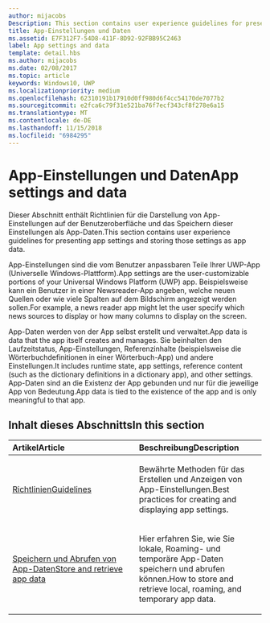 ```yaml
---
author: mijacobs
Description: This section contains user experience guidelines for presenting app settings and storing those settings as app data.
title: App-Einstellungen und Daten
ms.assetid: E7F312F7-54D8-411F-8D92-92FBB95C2463
label: App settings and data
template: detail.hbs
ms.author: mijacobs
ms.date: 02/08/2017
ms.topic: article
keywords: Windows10, UWP
ms.localizationpriority: medium
ms.openlocfilehash: 62310191b17910d0ff980d6f4cc54170de7077b2
ms.sourcegitcommit: e2fca6c79f31e521ba76f7ecf343cf8f278e6a15
ms.translationtype: MT
ms.contentlocale: de-DE
ms.lasthandoff: 11/15/2018
ms.locfileid: "6984295"
---
```

# <a name="app-settings-and-data"></a><span data-ttu-id="50189-103">App-Einstellungen und Daten</span><span class="sxs-lookup"><span data-stu-id="50189-103">App settings and data</span></span>




<span data-ttu-id="50189-104">Dieser Abschnitt enthält Richtlinien für die Darstellung von App-Einstellungen auf der Benutzeroberfläche und das Speichern dieser Einstellungen als App-Daten.</span><span class="sxs-lookup"><span data-stu-id="50189-104">This section contains user experience guidelines for presenting app settings and storing those settings as app data.</span></span>

<span data-ttu-id="50189-105">App-Einstellungen sind die vom Benutzer anpassbaren Teile Ihrer UWP-App (Universelle Windows-Plattform).</span><span class="sxs-lookup"><span data-stu-id="50189-105">App settings are the user-customizable portions of your Universal Windows Platform (UWP) app.</span></span> <span data-ttu-id="50189-106">Beispielsweise kann ein Benutzer in einer Newsreader-App angeben, welche neuen Quellen oder wie viele Spalten auf dem Bildschirm angezeigt werden sollen.</span><span class="sxs-lookup"><span data-stu-id="50189-106">For example, a news reader app might let the user specify which news sources to display or how many columns to display on the screen.</span></span>

<span data-ttu-id="50189-107">App-Daten werden von der App selbst erstellt und verwaltet.</span><span class="sxs-lookup"><span data-stu-id="50189-107">App data is data that the app itself creates and manages.</span></span> <span data-ttu-id="50189-108">Sie beinhalten den Laufzeitstatus, App-Einstellungen, Referenzinhalte (beispielsweise die Wörterbuchdefinitionen in einer Wörterbuch-App) und andere Einstellungen.</span><span class="sxs-lookup"><span data-stu-id="50189-108">It includes runtime state, app settings, reference content (such as the dictionary definitions in a dictionary app), and other settings.</span></span> <span data-ttu-id="50189-109">App-Daten sind an die Existenz der App gebunden und nur für die jeweilige App von Bedeutung.</span><span class="sxs-lookup"><span data-stu-id="50189-109">App data is tied to the existence of the app and is only meaningful to that app.</span></span>
## <a name="in-this-section"></a><span data-ttu-id="50189-110">Inhalt dieses Abschnitts</span><span class="sxs-lookup"><span data-stu-id="50189-110">In this section</span></span>
<table>
<colgroup>
<col width="50%" />
<col width="50%" />
</colgroup>
<thead>
<tr class="header">
<th align="left"><span data-ttu-id="50189-111">Artikel</span><span class="sxs-lookup"><span data-stu-id="50189-111">Article</span></span></th>
<th align="left"><span data-ttu-id="50189-112">Beschreibung</span><span class="sxs-lookup"><span data-stu-id="50189-112">Description</span></span></th>
</tr>
</thead>
<tbody>
<tr class="odd">
<td align="left"><p><a href="guidelines-for-app-settings.md"><span data-ttu-id="50189-113">Richtlinien</span><span class="sxs-lookup"><span data-stu-id="50189-113">Guidelines</span></span></a></p></td>
<td align="left"><p><span data-ttu-id="50189-114">Bewährte Methoden für das Erstellen und Anzeigen von App-Einstellungen.</span><span class="sxs-lookup"><span data-stu-id="50189-114">Best practices for creating and displaying app settings.</span></span></p></td>
</tr>
<tr class="even">
<td align="left"><p><a href="store-and-retrieve-app-data.md"><span data-ttu-id="50189-115">Speichern und Abrufen von App-Daten</span><span class="sxs-lookup"><span data-stu-id="50189-115">Store and retrieve app data</span></span></a></p></td>
<td align="left"><p><span data-ttu-id="50189-116">Hier erfahren Sie, wie Sie lokale, Roaming- und temporäre App-Daten speichern und abrufen können.</span><span class="sxs-lookup"><span data-stu-id="50189-116">How to store and retrieve local, roaming, and temporary app data.</span></span></p></td>
</tr>
</tbody>
</table>



